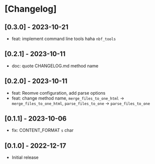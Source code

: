 # [Changelog]

## [0.3.0] - 2023-10-21

- feat: implement command line tools haha `nbf_tools`

## [0.2.1] - 2023-10-11

- doc: quote CHANGELOG.md method name

## [0.2.0] - 2023-10-11

- feat: Reomve configuration, add parse options
- feat: change method name, `merge_files_to_one_html` -> `merge_files_to_one_html`, `parse_files_to_one` -> `parse_files_to_one`

## [0.1.1] - 2023-10-06

- fix: CONTENT_FORMAT `s` char

## [0.1.0] - 2022-12-17

- Initial release